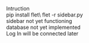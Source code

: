 Intruction\
pip install flet\ 
flet -r sidebar.py\
sidebar not yet functioning\
database not yet implemented\
Log In will be connected later
